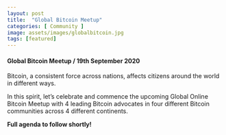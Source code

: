 ```yaml
---
layout: post
title:  "Global Bitcoin Meetup"
categories: [ Community ]
image: assets/images/globalbitcoin.jpg
tags: [featured]
---
```

#### Global Bitcoin Meetup / 19th September 2020


Bitcoin, a consistent force across nations, affects citizens around the world in different ways. 

In this spirit, let’s celebrate and commence the upcoming Global Online Bitcoin Meetup with 4 leading Bitcoin advocates in four different Bitcoin communities across 4 different continents. 

**Full agenda to follow shortly!**


